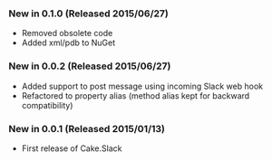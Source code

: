 ### New in 0.1.0 (Released 2015/06/27)
* Removed obsolete code
* Added xml/pdb to NuGet
### New in 0.0.2 (Released 2015/06/27)
* Added support to post message using incoming Slack web hook
* Refactored to property alias (method alias kept for backward compatibility)
### New in 0.0.1 (Released 2015/01/13)
* First release of Cake.Slack